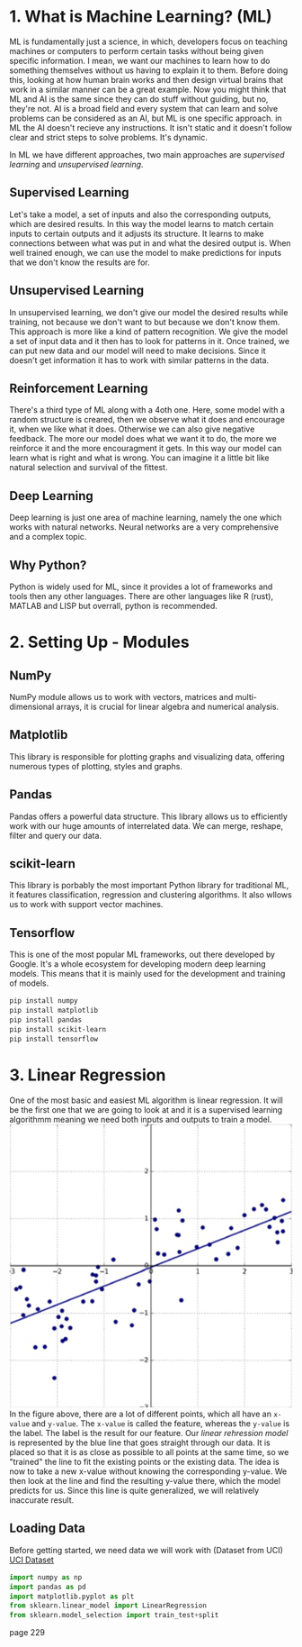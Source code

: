 # 1. What is Machine Learning? (ML)
ML is fundamentally just a science, in which, developers focus on teaching machines or computers to perform certain tasks without being given specific information. I mean, we want our machines to learn how to do something themselves without us having to explain it to them. Before doing this, looking at how human brain works and then design virtual brains that work in a similar manner can be a great example. Now you might think that ML and AI is the same since they can do stuff without guiding, but no, they're not. AI is a broad field and every system that can learn and solve problems can be considered as an AI, but ML is one specific approach. in ML the AI doesn't recieve any instructions. It isn't static and it doesn't follow clear and strict steps to solve problems. It's dynamic.

In ML we have different approaches, two main approaches are *supervised learning* and *unsupervised learning*.
## Supervised Learning
Let's take a model, a set of inputs and also the corresponding outputs,  which are desired results. In this way the model learns to match certain inputs to certain outputs and it adjusts its structure. It learns to make connections between what was put in and what the desired output is. When well trained enough, we can use the model to make predictions for inputs that we don't know the results are for.
## Unsupervised Learning
In unsupervised learning, we don't give our model the desired results while training, not because we don't want to but because we don't know them. This approach is more like a kind of pattern recognition. We give the model a set of input data and it then has to look for patterns in it. Once trained, we can put new data and our model will need to make decisions. Since it doesn't get information it has to work with similar patterns in the data.
## Reinforcement Learning
There's a third type of ML along with a 4oth one. Here, some model with a random structure is creared, then we observe what it does and encourage it, when we like what it does. Otherwise we can also give negative feedback. The more our model does what we want it to do, the more we reinforce it and the more encouragment it gets. In this way our model can learn what is right and what is wrong. You can imagine it a little bit like natural selection and survival of the fittest.
## Deep Learning
Deep learning is just one area of machine learning, namely the one which works with natural networks. Neural networks are a very comprehensive and a complex topic.
## Why Python?
Python is widely used for ML, since it provides a lot of frameworks and tools then any other languages. There are other languages like R (rust), MATLAB and LISP but overrall, python is recommended.

# 2. Setting Up - Modules
## NumPy
NumPy module allows us to work with vectors, matrices and multi-dimensional arrays, it is crucial for linear algebra and numerical analysis.
## Matplotlib
This library is responsible for plotting graphs and visualizing data, offering numerous types of plotting, styles and graphs.
## Pandas
Pandas offers a powerful data structure. This library allows us to efficiently work with our huge amounts of interrelated data. We can merge, reshape, filter and query our data. 
## scikit-learn
This library is porbably the most important Python library for traditional ML, it features classification, regression and clustering algorithms. It also wllows us to work with support vector machines.
## Tensorflow
This is one of the most popular ML frameworks, out there developed by Google. It's a whole ecosystem for developing modern deep learning models. This means that it is mainly used for the development and training of models.
```bash
pip install numpy
pip install matplotlib
pip install pandas
pip install scikit-learn
pip install tensorflow
```
# 3. Linear Regression
One of the most basic and easiest ML algorithm is linear regression. It will be the first one that we are going to look at and it is a supervised learning algorithmm meaning we need both inputs and outputs to train a model.
![Mathematical Linear Regression Example](./images/linear-math.png)
In the figure above, there are a lot of different points, which all have an `x-value` and `y-value`. The `x-value` is called the feature, whereas the `y-value` is the label. The label is the result for our feature. Our *linear rehression model* is represented by the blue line that goes straight through our data. It is placed so that it is as close as possible to all points at the same time, so we "trained" the line to fit the existing points or the existing data.
The idea is now to take a new x-value without knowing the corresponding y-value. We then look at the line and find the resulting y-value there, which the model predicts for us. Since this line is quite generalized, we will relatively inaccurate result.
## Loading Data
Before getting started, we need data we will work with (Dataset from UCI)
[UCI Dataset](https://archive.ics.uci.edu/dataset/320/student+performance)
```python
import numpy as np
import pandas as pd
import matplotlib.pyplot as plt
from sklearn.linear_model import LinearRegression
from sklearn.model_selection import train_test+split
```
page 229